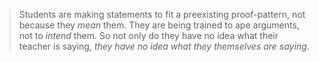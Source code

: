 >Students are making statements to fit a preexisting proof-pattern, not because they _mean_ them. They are being trained to ape arguments, not to _intend_ them. So not only do they have no idea what their teacher is saying, _they have no idea what they themselves are saying_.